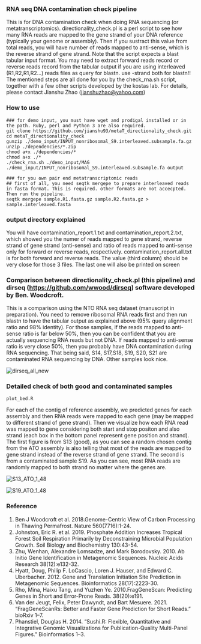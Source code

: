 ### RNA seq DNA contamination check pipeline
This is for DNA contamination check when doing RNA sequencing (or metatranscriptomics).
directionality_check.pl is a perl script to see how many RNA reads are mapped to the gene strand of your DNA reference (typically your genome or assembly). Then if you sustract this value from total reads, you will have number of reads mapped to anti-sense, which is the reverse strand of gene strand. Note that the script expects a blast tabular input format. You may need to extract forward reads record or reverse reads record from the tabular output if you are using interleaved (R1,R2,R1,R2...) reads files as query for blastn. use -strand both for blastn!! The mentioned steps are all done for you by the check_rna.sh script, together with a few other scripts developed by the kostas lab. For details, please contact Jianshu Zhao (jianshuzhao@yahoo.com)

### How to use
```
### for demo input, you must have wget and prodigal installed or in the path. Ruby, perl and Python 3 are also required.
git clone https://github.com/jianshu93/metaT_directionality_check.git
cd metaT_directionality_check
gunzip ./demo_input/INPUT_nonribosomal_S9.interleaved.subsample.fa.gz
unzip ./dependencies/*.zip
chmod a+x ./dependencies/*
chmod a+x ./*
./check_rna.sh ./demo_input/MAG ./demo_input/INPUT_nonribosomal_S9.interleaved.subsample.fa output

### for you own pair end metatranscriptomic reads
## first of all, you need seqtk mergepe to prepare interleaved reads in fasta format. This is required. other formats are not accecpted. Then run the pipeline.
seqtk mergepe sample.R1.fasta.gz sample.R2.fasta.gz > sample.interleaved.fasta
```
### output directory explained

You will have contamination_report.1.txt and contamination_report.2.txt, which showed you the numer of reads mapped to gene strand, reverse strand of gene strand (anti-sense) and ratio of reads mapped to anti-sense only for forward or reverse reads, respectively. contamination_report.all.txt is for both forward and reverse reads. The value (third column) should be very close for those 3 files. The last one will also be printed on screen


### Comparison between directionality_check.pl (this pipeline) and dirseq (https://github.com/wwood/dirseq) software developed by Ben. Woodcroft.

This is a comparison using the NTO RNA seq dataset (manuscript in preparation). You need to remove ribosomal RNA reads first and then run blastn to have the tabular output as explained above (95% query alignment ratio and 98% identity). For those samples, if the reads mapped to anti-sense ratio is far below 50%, then you can be confident that you are actually sequencing RNA reads but not DNA. If reads mapped to anti-sense ratio is very close 50%, then you probably have DNA contamination during RNA sequencing. That being said, S14, S17,S18, S19, S20, S21 are contaminated RNA sequencing by DNA. Other samples look nice.

![dirseq_all_new](https://user-images.githubusercontent.com/38149286/133333611-63f681e2-8efa-44ac-880c-0c28ab5da360.jpg)

### Detailed check of both good and contaminated samples
```
plot_bed.R
```


For each of the contig of reference assembly, we predicted genes for each assembly and then RNA reads were mapped to each gene (may be mapped to different strand of gene strand). Then we visualize how each RNA read was mapped to gene considering both start and stop positon and also strand (each box in the bottom panel represent gene position and strand). The first figure is from S13 (good), as you can see a random chosen contig from the ATO assembly is also telling that most of the reads are mapped to gene strand instead of the reverse strand of gene strand. The second is from a contaminated sample S19. As you can see, most RNA reads are randomly mapped to both strand no matter where the genes are.

![S13_ATO_1_48](https://user-images.githubusercontent.com/38149286/134280114-7e49c5ef-0523-48b1-9405-94b00a5b5af9.jpg)

![S19_ATO_1_48](https://user-images.githubusercontent.com/38149286/134280208-04aad47f-2b08-4b9f-a8e9-d858746ff93e.jpg)



### Reference

1. Ben J Woodcroft et al. 2018.Genome-Centric View of Carbon Processing in Thawing Permafrost. Nature 560(7716):1-24.
2. Johnston, Eric R. et al. 2019. Phosphate Addition Increases Tropical Forest Soil Respiration Primarily by Deconstraining Microbial Population Growth. Soil Biology and Biochemistry 130:43-54.
3. Zhu, Wenhan, Alexandre Lomsadze, and Mark Borodovsky. 2010. Ab Initio Gene Identification in Metagenomic Sequences. Nucleic Acids Research 38(12):e132-32.
4. Hyatt, Doug, Philip F. LoCascio, Loren J. Hauser, and Edward C. Uberbacher. 2012. Gene and Translation Initiation Site Prediction in Metagenomic Sequences. Bioinformatics 28(17):2223-30.
5. Rho, Mina, Haixu Tang, and Yuzhen Ye. 2010.FragGeneScan: Predicting Genes in Short and Error-Prone Reads. 38(20):e191.
6. Van der Jeugt, Felix, Peter Dawyndt, and Bart Mesuere. 2021. “FragGeneScanRs: Better and Faster Gene Prediction for Short Reads.” bioRxiv 1–7.
7. Phanstiel, Douglas H. 2014. “Sushi.R: Flexible, Quantitative and Integrative Genomic Visualizations for Publication-Quality Multi-Panel Figures.” Bioinformatics 1–3.
